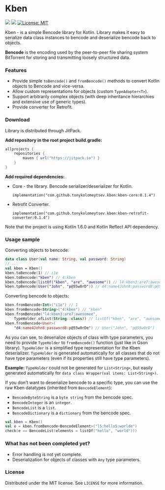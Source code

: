 # Kben

[![](https://jitpack.io/v/tonykolomeytsev/kben.svg)](https://jitpack.io/#tonykolomeytsev/kben)
![](https://github.com/tonykolomeytsev/kben/actions/workflows/pull_requests.yml/badge.svg?branch=master)
[![License: MIT](https://img.shields.io/badge/License-MIT-yellow.svg)](https://opensource.org/licenses/MIT)

Kben - is a simple Bencode library for Kotlin. Library makes it easy to serialize data class instances to bencode and deserialize bencode back to objects.

**Bencode** is the encoding used by the peer-to-peer file sharing system BitTorrent for storing and transmitting loosely structured data.

### Features

* Provide simple `toBencode()` and `fromBencode()` methods to convert Kotlin objects to Bencode and vice-versa.
* Allow custom representations for objects (custom `TypeAdapter<T>`).
* Support arbitrarily complex objects (with deep inheritance hierarchies and extensive use of generic types).
* Provide converter for Retrofit.

### Download

Library is distributed through JitPack.

**Add repository in the root project build.gradle:**

```groovy
allprojects {
    repositories {
        maven { url("https://jitpack.io") }
    }
}
```

**Add required dependencies:**

- Core - the library. Bencode serializer/deserializer for Kotlin.

  `implementation("com.github.tonykolomeytsev.kben:kben-core:0.1.4")`

- Retrofit Converter.

  `implementation("com.github.tonykolomeytsev.kben:kben-retrofit-converter:0.1.4")`

Note that the project is using Kotlin 1.6.0 and Kotlin Reflect API dependency.

### Usage sample

Converting objects  to bencode:

```kotlin
data class User(val name: String, val password: String)
// ...
val kben = Kben()
kben.toBencode(1) // i1e
kben.toBencode("kben") // 4:kben
kben.toBencode(listOf("kben", "are", "awesome")) // l4:kben3:are7:awesomee
kben.tpBencode(User("John", "p@55w0rD")) // d4:name4John8:password8:p@55w0rDe
```

Converting bencode to objects:

```kotlin
kben.fromBencode<Int>("i1e") // 1
kben.fromBencode<String>("4:kben") // "kben"
kben.fromBencode("l4:kben3:are7:awesomee", 
    TypeHolder.ofList(String::class)) // listOf("kben", "are", "awesome")
kben.fromBencode<User>(
    "d4:name4John8:password8:p@55w0rDe") // User("John", "p@55w0rD")
```

As you can see, to deserialize objects of class with type parameters, you need to provide `TypeHolder` to `fromBencode()` function (just like in Gson library). `TypeHolder` is a simplified type representation for the Kben deserializer.  `TypeHolder` is generated automatically for all classes that do not have type parameters (even if its properties still have type parameters).

**Example:**  `TypeHolder` could not be generated for `List<String>`, but easily generated automatically for `data class Wrapper(val items: List<String>)`.

If you don't want to deserialize bencode to a specific type, you can use the raw Kben datatypes (inherited from `BencodeElement`):
- `BencodeByteString` is a `byte string` from the bencode spec.
- `BencodeInteger` is an `integer`.
- `BencodeList` is a `list`.
- `BencodeDictionary` is a `dictionary` from the bencode spec.

```kotlin
val kben = Kben()
val e = kben.fromBencode<BencodeElement>("l5:hello5:worlde")
check(e == BencodeList(elements = listOf("hello", "world")))
```

### What has not been completed yet? 

- Error handling is not yet complete.
- Deserialization for objects of classes with `Any` type parameters.

### License

Distributed under the MIT license. See `LICENSE` for more information.